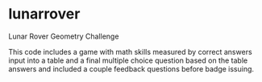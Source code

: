 lunarrover
==========

Lunar Rover Geometry Challenge

This code includes a game with math skills measured by correct answers input into a table and a final multiple choice question based on the table answers and included a couple feedback questions before badge issuing.
